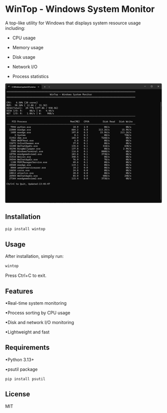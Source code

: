 # WinTop - Windows System Monitor

A top-like utility for Windows that displays system resource usage including:

- CPU usage

- Memory usage

- Disk usage

- Network I/O

- Process statistics

![screenshot](/assets/screenshot.png)

## Installation

```bash
pip install wintop
```

## Usage

After installation, simply run:

```bash
wintop
```

Press Ctrl+C to exit.

## Features

•Real-time system monitoring

•Process sorting by CPU usage

•Disk and network I/O monitoring

•Lightweight and fast

## Requirements

•Python 3.13+

•psutil package

```
pip install psutil
```

## License

MIT
